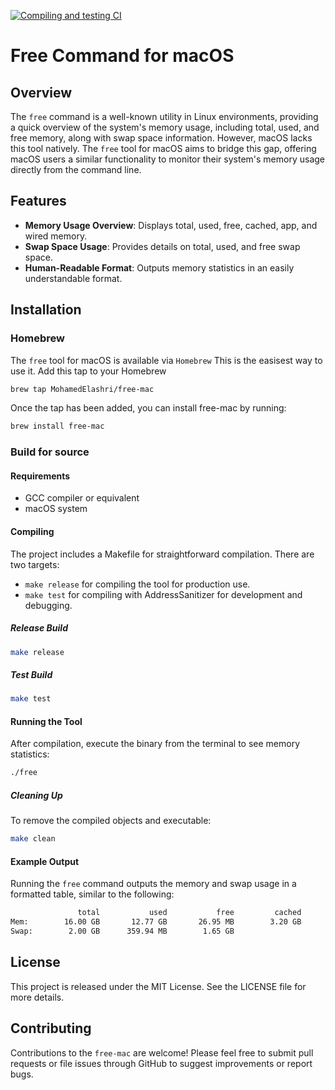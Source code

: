 [![Compiling and testing CI](https://github.com/MohamedElashri/free-mac/actions/workflows/compile.yml/badge.svg)](https://github.com/MohamedElashri/free-mac/actions/workflows/compile.yml)

# Free Command for macOS

## Overview
The `free` command is a well-known utility in Linux environments, providing a quick overview of the system's memory usage, including total, used, and free memory, along with swap space information. However, macOS lacks this tool natively. The `free` tool for macOS aims to bridge this gap, offering macOS users a similar functionality to monitor their system's memory usage directly from the command line.

## Features
- **Memory Usage Overview**: Displays total, used, free, cached, app, and wired memory.
- **Swap Space Usage**: Provides details on total, used, and free swap space.
- **Human-Readable Format**: Outputs memory statistics in an easily understandable format.

## Installation

### Homebrew
The `free` tool for macOS is available via `Homebrew` This is the easisest way to use it. Add this tap to your Homebrew

```bash
brew tap MohamedElashri/free-mac
```

Once the tap has been added, you can install free-mac by running:

```bash
brew install free-mac
```

### Build for source

#### Requirements
- GCC compiler or equivalent
- macOS system

#### Compiling
The project includes a Makefile for straightforward compilation. There are two targets:
- `make release` for compiling the tool for production use.
- `make test` for compiling with AddressSanitizer for development and debugging.

##### Release Build
```bash
make release
```

##### Test Build

```bash
make test
```


#### Running the Tool
After compilation, execute the binary from the terminal to see memory statistics:

```bash
./free
```


##### Cleaning Up

To remove the compiled objects and executable:

```bash
make clean
```

#### Example Output
Running the `free` command outputs the memory and swap usage in a formatted table, similar to the following:

```bash
               total           used           free         cached            app          wired
Mem:        16.00 GB       12.77 GB       26.95 MB        3.20 GB        5.15 GB        1.99 GB
Swap:        2.00 GB      359.94 MB        1.65 GB
```



## License

This project is released under the MIT License. See the LICENSE file for more details.

## Contributing

Contributions to the `free-mac` are welcome! Please feel free to submit pull requests or file issues through GitHub to suggest improvements or report bugs.



